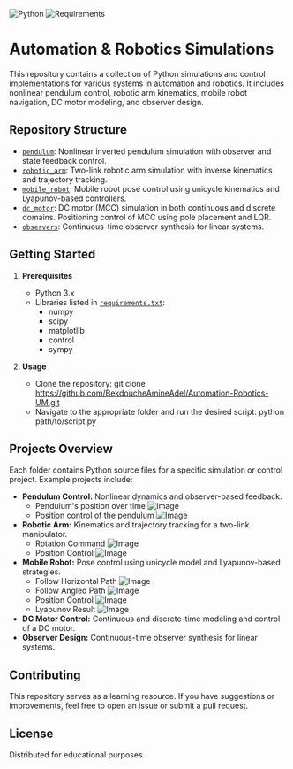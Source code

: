 ![Python](https://img.shields.io/badge/Python-3.13.3-blue?logo=python&logoColor=white) ![Requirements](https://img.shields.io/badge/Requirements-Updated-limegreen?logo=python&logoColor=white)
# Automation & Robotics Simulations

This repository contains a collection of Python simulations and control implementations for various systems in automation and robotics. It includes nonlinear pendulum control, robotic arm kinematics, mobile robot navigation, DC motor modeling, and observer design.

## Repository Structure

- [`pendulum`](pendulum): Nonlinear inverted pendulum simulation with observer and state feedback control.
- [`robotic_arm`](robotic_arm): Two-link robotic arm simulation with inverse kinematics and trajectory tracking.
- [`mobile_robot`](mobile_robot): Mobile robot pose control using unicycle kinematics and Lyapunov-based controllers.
- [`dc_motor`](dc_motor): DC motor (MCC) simulation in both continuous and discrete domains. Positioning control of MCC using pole placement and LQR.
- [`observers`](observers): Continuous-time observer synthesis for linear systems.

## Getting Started

1. **Prerequisites**
   - Python 3.x
   - Libraries listed in [`requirements.txt`](requirements.txt):
     - numpy
     - scipy
     - matplotlib
     - control
     - sympy

2. **Usage**
   - Clone the repository:
     git clone https://github.com/BekdoucheAmineAdel/Automation-Robotics-UM.git
   - Navigate to the appropriate folder and run the desired script:
     python path/to/script.py

## Projects Overview

Each folder contains Python source files for a specific simulation or control project. Example projects include:


- **Pendulum Control:** Nonlinear dynamics and observer-based feedback.
   - Pendulum's position over time
![Image](https://github.com/user-attachments/assets/6639ccaf-5605-452f-a889-f66c625db0a6)
   - Position control of the pendulum
![Image](https://github.com/user-attachments/assets/8700d181-3cf4-4fb0-99da-8f414897a7a2)
- **Robotic Arm:** Kinematics and trajectory tracking for a two-link manipulator.
   - Rotation Command
![Image](https://github.com/user-attachments/assets/3c60bf50-463c-4653-9db6-f83304c14296)
   - Position Control
![Image](https://github.com/user-attachments/assets/7cef0caf-31b8-42b3-8dfe-70a7f583d3c2)
- **Mobile Robot:** Pose control using unicycle model and Lyapunov-based strategies.
   - Follow Horizontal Path
![Image](https://github.com/user-attachments/assets/1553f1bb-2b2c-4894-85b8-dbfb22b779aa)
   - Follow Angled Path
![Image](https://github.com/user-attachments/assets/6a93f5e7-094e-4a9e-b483-fdc8ca7b62a9)
   - Position Control
![Image](https://github.com/user-attachments/assets/da073a14-6f81-4889-930d-6eb579478717)
   - Lyapunov Result
![Image](https://github.com/user-attachments/assets/25790d9a-8f80-4c8b-a71a-2fcd93fc605a)
- **DC Motor Control:** Continuous and discrete-time modeling and control of a DC motor.
- **Observer Design:** Continuous-time observer synthesis for linear systems.

## Contributing

This repository serves as a learning resource. If you have suggestions or improvements, feel free to open an issue or submit a pull request.

## License

Distributed for educational purposes.
